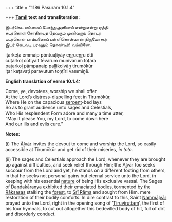 +++
title = "1186 Pasuram 10.1.4"

+++
**[Tamil](/definition/tamil#history "show Tamil definitions") text and transliteration:**

இடர்கெட எம்மைப் போந்துஅளியாய் என்றுஎன்று ஏத்தி  
சுடர்கொள் சோதியைத் தேவரும் முனிவரும் தொடர  
படர்கொள் பாம்பணைப் பள்ளிகொள்வான் திருமோகூர்  
இடர் கெடவடி பரவுதும் தொண்டீர்! வம்மினே.

iṭarkeṭa emmaip pōntuaḷiyāy eṉṟueṉṟu ētti  
cuṭarkoḷ cōtiyait tēvarum muṉivarum toṭara  
paṭarkoḷ pāmpaṇaip paḷḷikoḷvāṉ tirumōkūr  
iṭar keṭavaṭi paravutum toṇṭīr! vammiṉē.

**English translation of verse 10.1.4:**

Come, ye, devotees, worship we shall offer  
At the Lord’s distress-dispelling feet in Tirumōkūr,  
Where He on the capacious [serpent](/definition/serpent#history "show serpent definitions")-bed lays  
So as to grant audience unto sages and Celestials,  
Who His resplendent Form adore and many a time utter,  
“May it please You, my Lord, to come down here  
And our ills and evils cure.”

**Notes:**

\(i\) The [Āḻvār](/definition/aḻvar#vaishnavism "show Āḻvār definitions") invites the devout to come and worship the Lord, so easily accessible at Tirumōkūr and get rid of their miseries, *in toto*.

\(ii\) The sages and Celestials approach the Lord, whenever they are brought up against difficulties, and seek relief through Him; the Āḻvār too seeks succour from the Lord and yet, he stands on a different footing from others, in that he seeks not personal gains but eternal service unto the Lord, in keeping with his essential [nature](/definition/nature#history "show nature definitions") of being His exclusive vassal. The Sages of Daṇḍakāraṇya exhibited their emaciated bodies, tormented by the [Rākṣasas](/definition/rakshasa#vaishnavism "show Rākṣasas definitions") stalking the [forest](/definition/forest#history "show forest definitions"), to [Śrī Rāma](/definition/shrirama#history "show Śrī Rāma definitions") and sought from Him. mere restoration of their bodily comforts. In dire contrast to this, Saint [Nammāḻvār](/definition/nammalvar#vaishnavism "show Nammāḻvār definitions") prayed unto the Lord, right in the opening song of ‘[Tiruviruttam](/definition/tiruviruttam#vaishnavism "show Tiruviruttam definitions")’, the first of his four hymnals, to cut out altogether this bedevilled body of hit, full of dirt and disorderly conduct.


